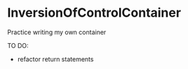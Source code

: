 # InversionOfControlContainer

Practice writing my own container

TO DO:
  - refactor return statements
